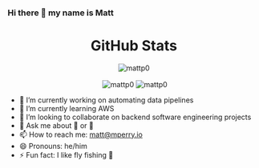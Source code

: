 ### Hi there 👋 my name is Matt

<h1 align="center">GitHub Stats</h1>

<p align="center"> <img src="https://komarev.com/ghpvc/?username=mattp0" alt="mattp0" /> </p>
<p align="center">&nbsp;<img align="center" src="https://github-readme-stats.vercel.app/api?username=mattp0&hide_border=true&theme=gotham&show_icons=true" alt="mattp0" />
<img align="center" src="http://github-readme-streak-stats.herokuapp.com?user=mattp0&theme=gotham&hide_border=true&date_format=M%20j%5B%2C%20Y%5D" alt="mattp0" />


- 🔭 I’m currently working on automating data pipelines
- 🌱 I’m currently learning AWS
- 👯 I’m looking to collaborate on backend software engineering projects
- 💬 Ask me about 🤖 or 🔐 
- 📫 How to reach me: matt@mperry.io
- 😄 Pronouns: he/him
- ⚡ Fun fact: I like fly fishing 🎣
